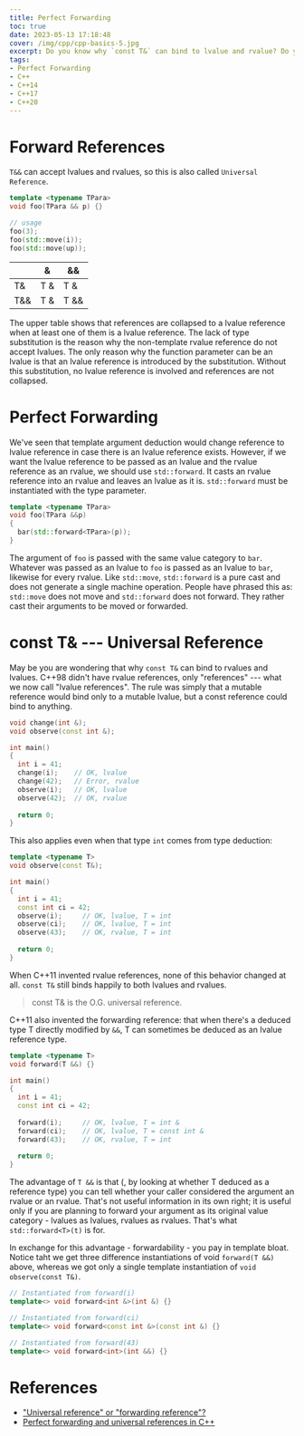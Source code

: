 ```yaml
---
title: Perfect Forwarding
toc: true
date: 2023-05-13 17:18:48
cover: /img/cpp/cpp-basics-5.jpg
excerpt: Do you know why `const T&` can bind to lvalue and rvalue? Do you know `T &&`? Do you know how to preserve the original type as input value? Do you know `perfect forwarding`? If any of these questions is unclear, don't hesitate to read this blog.
tags:
- Perfect Forwarding
- C++
- C++14
- C++17
- C++20
---
```


# Forward References

`T&&` can accept lvalues and rvalues, so this is also called `Universal Reference`.

```c++
template <typename TPara>
void foo(TPara && p) {}

// usage
foo(3);
foo(std::move(i));
foo(std::move(up));
```

|     | &   | &&   |
| --- | --- |------|
| T&  | T & | T &  |
| T&& | T & | T && |

The upper table shows that references are collapsed to a lvalue reference when at least one of them is a lvalue reference.
The lack of type substitution is the reason why the non-template rvalue reference do not accept lvalues. The only reason why the function parameter can be an lvalue is that an lvalue reference is introduced by the substitution. Without this substitution, no lvalue reference is involved and references are not collapsed.

# Perfect Forwarding
We've seen that template argument deduction would change reference to lvalue reference in case there is an lvalue reference exists.
However, if we want the lvalue reference to be passed as an lvalue and the rvalue reference as an rvalue, we should use `std::forward`. It casts an rvalue reference into an rvalue and leaves an lvalue as it is. `std::forward` must be instantiated with the type parameter.

```c++
template <typename TPara>
void foo(TPara &&p)
{
  bar(std::forward<TPara>(p));
}
```
The argument of `foo` is passed with the same value category to `bar`. Whatever was passed as an lvalue to `foo` is passed as an lvalue to `bar`, likewise for every rvalue.
Like `std::move`, `std::forward` is a pure cast and does not generate a single machine operation. People have phrased this as: `std::move` does not move and `std::forward` does not forward. They rather cast their arguments to be moved or forwarded.

# const T& --- Universal Reference
May be you are wondering that why `const T&` can bind to rvalues and lvalues.
C++98 didn't have rvalue references, only "references" --- what we now call "lvalue references". The rule was simply that a mutable reference would bind only to a mutable lvalue, but a const reference could bind to anything.

```c++
void change(int &);
void observe(const int &);

int main()
{
  int i = 41;
  change(i);    // OK, lvalue
  change(42);   // Error, rvalue
  observe(i);   // OK, lvalue
  observe(42);  // OK, rvalue
  
  return 0;
}
```

This also applies even when that type `int` comes from type deduction:

```c++
template <typename T>
void observe(const T&);

int main()
{
  int i = 41;
  const int ci = 42;
  observe(i);     // OK, lvalue, T = int
  observe(ci);    // OK, lvalue, T = int
  observe(43);    // OK, rvalue, T = int
  
  return 0;
}
```

When C++11 invented rvalue references, none of this behavior changed at all. `const T&` still binds happily to both lvalues and rvalues.

> const T& is the O.G. universal reference.

C++11 also invented the forwarding reference: that when there's a deduced type T directly modified by `&&`, T can sometimes be deduced as an lvalue reference type.

```c++
template <typename T>
void forward(T &&) {}

int main()
{
  int i = 41;
  const int ci = 42;
  
  forward(i);     // OK, lvalue, T = int &
  forward(ci);    // OK, lvalue, T = const int &
  forward(43);    // OK, rvalue, T = int
  
  return 0;
}
```

The advantage of `T &&` is that (, by looking at whether T deduced as a reference type) you can tell whether your caller considered the argument an rvalue or an rvalue. That's not useful information in its own right; it is useful only if you are planning to forward your argument as its original value category - lvalues as lvalues, rvalues as rvalues. That's what `std::forward<T>(t)` is for.

In exchange for this advantage - forwardability - you pay in template bloat. Notice taht we get three difference instantiations of void `forward(T &&)` above, whereas we got only a single template instantiation of `void observe(const T&)`.

```c++
// Instantiated from forward(i)
template<> void forward<int &>(int &) {}

// Instantiated from forward(ci)
template<> void forward<const int &>(const int &) {}

// Instantiated from forward(43)
template<> void forward<int>(int &&) {}
```

# References
* ["Universal reference" or "forwarding reference"?](https://quuxplusone.github.io/blog/2022/02/02/look-what-they-need/)
* [Perfect forwarding and universal references in C++](https://eli.thegreenplace.net/2014/perfect-forwarding-and-universal-references-in-c/)